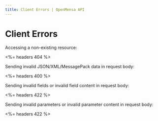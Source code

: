 ```yaml
---
title: Client Errors | OpenMensa API
---
```


# Client Errors

Accessing a non-existing resource:

<%= headers 404 %>

Sending invalid JSON/XML/MessagePack data in request body:

<%= headers 400 %>

Sending invalid fields or invalid field content in request body:

<%= headers 422 %>

Sending invalid parameters or invalid parameter content in request body:

<%= headers 422 %>
